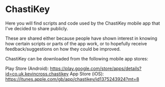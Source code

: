 # ChastiKey
Here you will find scripts and code used by the ChastiKey mobile app that I've decided to share publicly.

These are shared either because people have shown interest in knowing how certain scripts or parts of the app work, or to hopefully receive feedback/suggestions on how they could be improved.

ChastiKey can be downloaded from the following mobile app stores:

Play Store (Android): https://play.google.com/store/apps/details?id=co.uk.kevincross.chastikey
App Store (iOS): https://itunes.apple.com/gb/app/chastikey/id1375243924?mt=8
